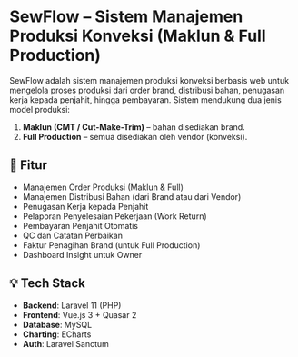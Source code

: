 # SewFlow – Sistem Manajemen Produksi Konveksi (Maklun & Full Production)

SewFlow adalah sistem manajemen produksi konveksi berbasis web untuk mengelola proses produksi dari order brand, distribusi bahan, penugasan kerja kepada penjahit, hingga pembayaran. Sistem mendukung dua jenis model produksi:

1. **Maklun (CMT / Cut-Make-Trim)** – bahan disediakan brand.
2. **Full Production** – semua disediakan oleh vendor (konveksi).


## 🚀 Fitur
- Manajemen Order Produksi (Maklun & Full)
- Manajemen Distribusi Bahan (dari Brand atau dari Vendor)
- Penugasan Kerja kepada Penjahit
- Pelaporan Penyelesaian Pekerjaan (Work Return)
- Pembayaran Penjahit Otomatis
- QC dan Catatan Perbaikan
- Faktur Penagihan Brand (untuk Full Production)
- Dashboard Insight untuk Owner


## 💡 Tech Stack

- **Backend**: Laravel 11 (PHP)
- **Frontend**: Vue.js 3 + Quasar 2
- **Database**: MySQL
- **Charting**: ECharts
- **Auth**: Laravel Sanctum


